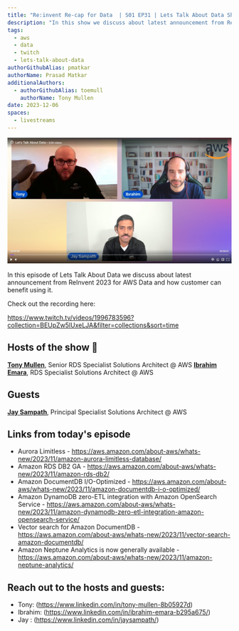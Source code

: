 ```yaml
---
title: "Re:invent Re-cap for Data  | S01 EP31 | Lets Talk About Data Show"
description: "In this show we discuss about latest announcement from ReInvent 2023 for AWS Data and how customer can benefit using it."
tags:
  - aws
  - data
  - twitch
  - lets-talk-about-data
authorGithubAlias: pmatkar
authorName: Prasad Matkar
additionalAuthors:
  - authorGithubAlias: toemull
    authorName: Tony Mullen
date: 2023-12-06
spaces:
  - livestreams
---
```


![Screenshot from the stream or an image related to the topic](images/show31.jpg)

In this episode of Lets Talk About Data we discuss about latest announcement from ReInvent 2023 for AWS Data and how customer can benefit using it.

Check out the recording here:

https://www.twitch.tv/videos/1996783596?collection=BEUpZw5lUxeLJA&filter=collections&sort=time

## Hosts of the show 🎤

[**Tony Mullen**](https://www.linkedin.com/in/tony-mullen-8b05927d), Senior RDS Specialist Solutions Architect @ AWS
[**Ibrahim Emara**](https://www.linkedin.com/in/ibrahim-emara-b295a675), RDS Specialist Solutions Architect @ AWS

## Guests

[**Jay Sampath**](https://www.linkedin.com/in/jaysampath/), Principal Specialist Solutions Architect @ AWS

## Links from today's episode

* Aurora Limitless - https://aws.amazon.com/about-aws/whats-new/2023/11/amazon-aurora-limitless-database/
* Amazon RDS DB2 GA - https://aws.amazon.com/about-aws/whats-new/2023/11/amazon-rds-db2/
* Amazon DocumentDB I/O-Optimized - https://aws.amazon.com/about-aws/whats-new/2023/11/amazon-documentdb-i-o-optimized/
* Amazon DynamoDB zero-ETL integration with Amazon OpenSearch Service - https://aws.amazon.com/about-aws/whats-new/2023/11/amazon-dynamodb-zero-etl-integration-amazon-opensearch-service/
* Vector search for Amazon DocumentDB - https://aws.amazon.com/about-aws/whats-new/2023/11/vector-search-amazon-documentdb/
* Amazon Neptune Analytics is now generally available - https://aws.amazon.com/about-aws/whats-new/2023/11/amazon-neptune-analytics/

## Reach out to the hosts and guests:

- Tony: (https://www.linkedin.com/in/tony-mullen-8b05927d)
- Ibrahim: (https://www.linkedin.com/in/ibrahim-emara-b295a675/)
- Jay : (https://www.linkedin.com/in/jaysampath/)